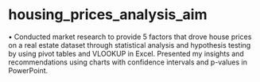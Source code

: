 # housing_prices_analysis_aim


• Conducted market research to provide 5 factors that drove house prices on a real estate dataset through statistical analysis and hypothesis testing by using pivot tables and VLOOKUP in Excel. Presented my insights and recommendations using charts with confidence intervals and p-values in PowerPoint.
